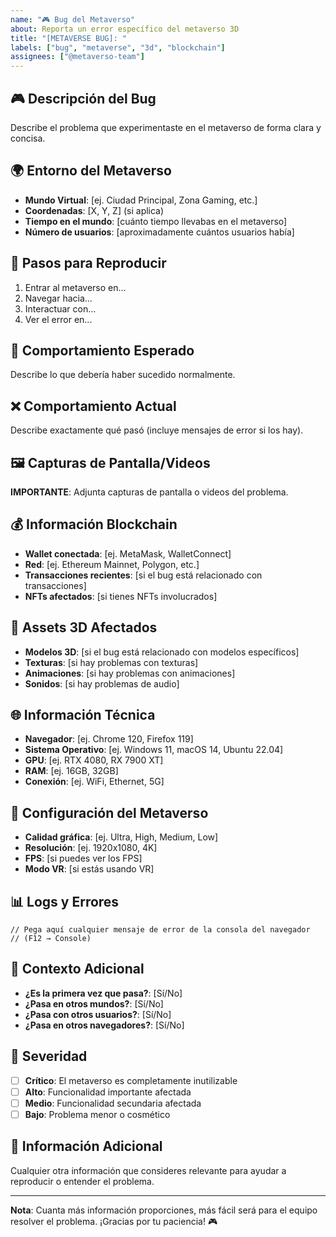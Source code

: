 ```yaml
---
name: "🎮 Bug del Metaverso"
about: Reporta un error específico del metaverso 3D
title: "[METAVERSE BUG]: "
labels: ["bug", "metaverse", "3d", "blockchain"]
assignees: ["@metaverso-team"]
---
```


## 🎮 Descripción del Bug
Describe el problema que experimentaste en el metaverso de forma clara y concisa.

## 🌍 Entorno del Metaverso
- **Mundo Virtual**: [ej. Ciudad Principal, Zona Gaming, etc.]
- **Coordenadas**: [X, Y, Z] (si aplica)
- **Tiempo en el mundo**: [cuánto tiempo llevabas en el metaverso]
- **Número de usuarios**: [aproximadamente cuántos usuarios había]

## 🎯 Pasos para Reproducir
1. Entrar al metaverso en...
2. Navegar hacia...
3. Interactuar con...
4. Ver el error en...

## 📱 Comportamiento Esperado
Describe lo que debería haber sucedido normalmente.

## ❌ Comportamiento Actual
Describe exactamente qué pasó (incluye mensajes de error si los hay).

## 🖼️ Capturas de Pantalla/Videos
**IMPORTANTE**: Adjunta capturas de pantalla o videos del problema.

## 💰 Información Blockchain
- **Wallet conectada**: [ej. MetaMask, WalletConnect]
- **Red**: [ej. Ethereum Mainnet, Polygon, etc.]
- **Transacciones recientes**: [si el bug está relacionado con transacciones]
- **NFTs afectados**: [si tienes NFTs involucrados]

## 🎨 Assets 3D Afectados
- **Modelos 3D**: [si el bug está relacionado con modelos específicos]
- **Texturas**: [si hay problemas con texturas]
- **Animaciones**: [si hay problemas con animaciones]
- **Sonidos**: [si hay problemas de audio]

## 🌐 Información Técnica
- **Navegador**: [ej. Chrome 120, Firefox 119]
- **Sistema Operativo**: [ej. Windows 11, macOS 14, Ubuntu 22.04]
- **GPU**: [ej. RTX 4080, RX 7900 XT]
- **RAM**: [ej. 16GB, 32GB]
- **Conexión**: [ej. WiFi, Ethernet, 5G]

## 🔧 Configuración del Metaverso
- **Calidad gráfica**: [ej. Ultra, High, Medium, Low]
- **Resolución**: [ej. 1920x1080, 4K]
- **FPS**: [si puedes ver los FPS]
- **Modo VR**: [si estás usando VR]

## 📊 Logs y Errores
```
// Pega aquí cualquier mensaje de error de la consola del navegador
// (F12 → Console)
```

## 🔄 Contexto Adicional
- **¿Es la primera vez que pasa?**: [Sí/No]
- **¿Pasa en otros mundos?**: [Sí/No]
- **¿Pasa con otros usuarios?**: [Sí/No]
- **¿Pasa en otros navegadores?**: [Sí/No]

## 🚨 Severidad
- [ ] **Crítico**: El metaverso es completamente inutilizable
- [ ] **Alto**: Funcionalidad importante afectada
- [ ] **Medio**: Funcionalidad secundaria afectada
- [ ] **Bajo**: Problema menor o cosmético

## 📝 Información Adicional
Cualquier otra información que consideres relevante para ayudar a reproducir o entender el problema.

---

**Nota**: Cuanta más información proporciones, más fácil será para el equipo resolver el problema. ¡Gracias por tu paciencia! 🎮 